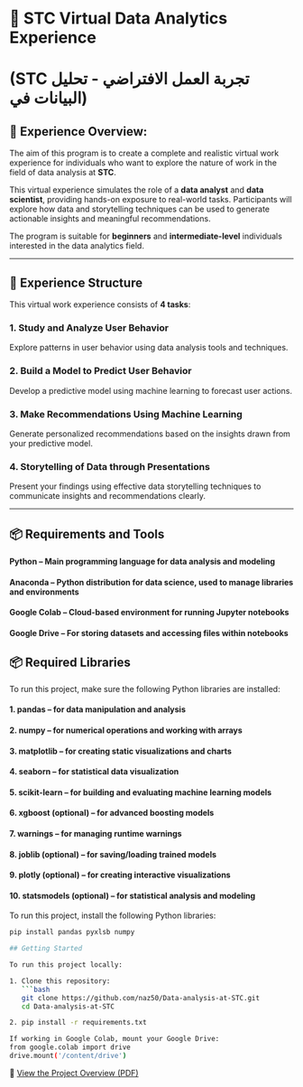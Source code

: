# 🚀 STC Virtual Data Analytics Experience 
# (STC تجربة العمل الافتراضي - تحليل البيانات في)

## 🧠 Experience Overview:

The aim of this program is to create a complete and realistic virtual work experience for individuals who want to explore the nature of work in the field of data analysis at **STC**.

This virtual experience simulates the role of a **data analyst** and **data scientist**, providing hands-on exposure to real-world tasks. Participants will explore how data and storytelling techniques can be used to generate actionable insights and meaningful recommendations.

The program is suitable for **beginners** and **intermediate-level** individuals interested in the data analytics field.

---

## 🧪 Experience Structure

This virtual work experience consists of **4 tasks**:

### 1. Study and Analyze User Behavior
Explore patterns in user behavior using data analysis tools and techniques.

### 2. Build a Model to Predict User Behavior
Develop a predictive model using machine learning to forecast user actions.

### 3. Make Recommendations Using Machine Learning
Generate personalized recommendations based on the insights drawn from your predictive model.

### 4. Storytelling of Data through Presentations
Present your findings using effective data storytelling techniques to communicate insights and recommendations clearly.

---

## 📦 Requirements and Tools

#### Python – Main programming language for data analysis and modeling

#### Anaconda – Python distribution for data science, used to manage libraries and environments

#### Google Colab – Cloud-based environment for running Jupyter notebooks

#### Google Drive – For storing datasets and accessing files within notebooks


## 📦 Required Libraries
To run this project, make sure the following Python libraries are installed:

#### 1. pandas – for data manipulation and analysis

#### 2. numpy – for numerical operations and working with arrays

#### 3. matplotlib – for creating static visualizations and charts

#### 4. seaborn – for statistical data visualization

#### 5. scikit-learn – for building and evaluating machine learning models

#### 6. xgboost (optional) – for advanced boosting models

#### 7. warnings – for managing runtime warnings

#### 8. joblib (optional) – for saving/loading trained models

#### 9. plotly (optional) – for creating interactive visualizations

#### 10. statsmodels (optional) – for statistical analysis and modeling

To run this project, install the following Python libraries:

```bash
pip install pandas pyxlsb numpy

## Getting Started

To run this project locally:

1. Clone this repository:
   ```bash
   git clone https://github.com/naz50/Data-analysis-at-STC.git
   cd Data-analysis-at-STC

2. pip install -r requirements.txt

If working in Google Colab, mount your Google Drive:
from google.colab import drive
drive.mount('/content/drive')

 ``` 

📄 [View the Project Overview (PDF)](https://github.com/naz50/Data-analysis-at-STC/blob/main/STC%20TV%20Data%20Analysis%20Report-Task4.pdf)


